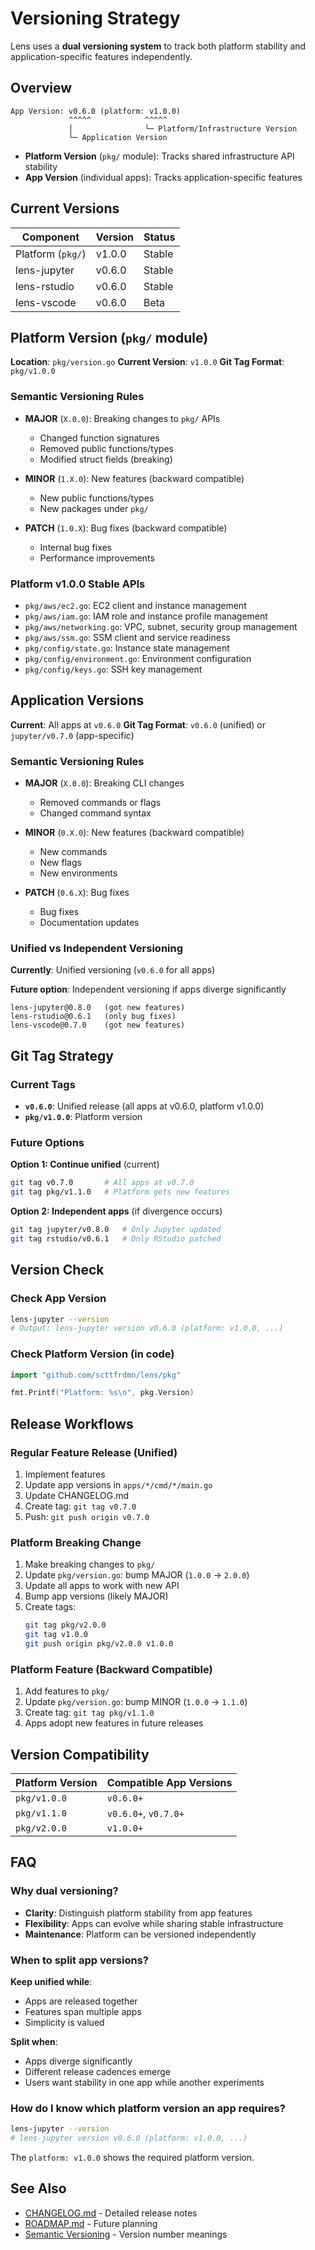 # Versioning Strategy

Lens uses a **dual versioning system** to track both platform stability and application-specific features independently.

## Overview

```
App Version: v0.6.0 (platform: v1.0.0)
             ^^^^^            ^^^^^
             │                └─ Platform/Infrastructure Version
             └─ Application Version
```

- **Platform Version** (`pkg/` module): Tracks shared infrastructure API stability
- **App Version** (individual apps): Tracks application-specific features

## Current Versions

| Component | Version | Status |
|-----------|---------|--------|
| Platform (`pkg/`) | v1.0.0 | Stable |
| lens-jupyter | v0.6.0 | Stable |
| lens-rstudio | v0.6.0 | Stable |
| lens-vscode | v0.6.0 | Beta |

## Platform Version (`pkg/` module)

**Location**: `pkg/version.go`
**Current Version**: `v1.0.0`
**Git Tag Format**: `pkg/v1.0.0`

### Semantic Versioning Rules

- **MAJOR** (`X.0.0`): Breaking changes to `pkg/` APIs
  - Changed function signatures
  - Removed public functions/types
  - Modified struct fields (breaking)

- **MINOR** (`1.X.0`): New features (backward compatible)
  - New public functions/types
  - New packages under `pkg/`

- **PATCH** (`1.0.X`): Bug fixes (backward compatible)
  - Internal bug fixes
  - Performance improvements

### Platform v1.0.0 Stable APIs

- `pkg/aws/ec2.go`: EC2 client and instance management
- `pkg/aws/iam.go`: IAM role and instance profile management
- `pkg/aws/networking.go`: VPC, subnet, security group management
- `pkg/aws/ssm.go`: SSM client and service readiness
- `pkg/config/state.go`: Instance state management
- `pkg/config/environment.go`: Environment configuration
- `pkg/config/keys.go`: SSH key management

## Application Versions

**Current**: All apps at `v0.6.0`
**Git Tag Format**: `v0.6.0` (unified) or `jupyter/v0.7.0` (app-specific)

### Semantic Versioning Rules

- **MAJOR** (`X.0.0`): Breaking CLI changes
  - Removed commands or flags
  - Changed command syntax

- **MINOR** (`0.X.0`): New features (backward compatible)
  - New commands
  - New flags
  - New environments

- **PATCH** (`0.6.X`): Bug fixes
  - Bug fixes
  - Documentation updates

### Unified vs Independent Versioning

**Currently**: Unified versioning (`v0.6.0` for all apps)

**Future option**: Independent versioning if apps diverge significantly
```
lens-jupyter@0.8.0   (got new features)
lens-rstudio@0.6.1   (only bug fixes)
lens-vscode@0.7.0    (got new features)
```

## Git Tag Strategy

### Current Tags
- **`v0.6.0`**: Unified release (all apps at v0.6.0, platform v1.0.0)
- **`pkg/v1.0.0`**: Platform version

### Future Options

**Option 1: Continue unified** (current)
```bash
git tag v0.7.0       # All apps at v0.7.0
git tag pkg/v1.1.0   # Platform gets new features
```

**Option 2: Independent apps** (if divergence occurs)
```bash
git tag jupyter/v0.8.0   # Only Jupyter updated
git tag rstudio/v0.6.1   # Only RStudio patched
```

## Version Check

### Check App Version
```bash
lens-jupyter --version
# Output: lens-jupyter version v0.6.0 (platform: v1.0.0, ...)
```

### Check Platform Version (in code)
```go
import "github.com/scttfrdmn/lens/pkg"

fmt.Printf("Platform: %s\n", pkg.Version)
```

## Release Workflows

### Regular Feature Release (Unified)
1. Implement features
2. Update app versions in `apps/*/cmd/*/main.go`
3. Update CHANGELOG.md
4. Create tag: `git tag v0.7.0`
5. Push: `git push origin v0.7.0`

### Platform Breaking Change
1. Make breaking changes to `pkg/`
2. Update `pkg/version.go`: bump MAJOR (`1.0.0` → `2.0.0`)
3. Update all apps to work with new API
4. Bump app versions (likely MAJOR)
5. Create tags:
   ```bash
   git tag pkg/v2.0.0
   git tag v1.0.0
   git push origin pkg/v2.0.0 v1.0.0
   ```

### Platform Feature (Backward Compatible)
1. Add features to `pkg/`
2. Update `pkg/version.go`: bump MINOR (`1.0.0` → `1.1.0`)
3. Create tag: `git tag pkg/v1.1.0`
4. Apps adopt new features in future releases

## Version Compatibility

| Platform Version | Compatible App Versions |
|-----------------|------------------------|
| `pkg/v1.0.0`    | `v0.6.0+`              |
| `pkg/v1.1.0`    | `v0.6.0+`, `v0.7.0+`   |
| `pkg/v2.0.0`    | `v1.0.0+`              |

## FAQ

### Why dual versioning?

- **Clarity**: Distinguish platform stability from app features
- **Flexibility**: Apps can evolve while sharing stable infrastructure
- **Maintenance**: Platform can be versioned independently

### When to split app versions?

**Keep unified while**:
- Apps are released together
- Features span multiple apps
- Simplicity is valued

**Split when**:
- Apps diverge significantly
- Different release cadences emerge
- Users want stability in one app while another experiments

### How do I know which platform version an app requires?

```bash
lens-jupyter --version
# lens-jupyter version v0.6.0 (platform: v1.0.0, ...)
```

The `platform: v1.0.0` shows the required platform version.

## See Also

- [CHANGELOG.md](CHANGELOG.md) - Detailed release notes
- [ROADMAP.md](ROADMAP.md) - Future planning
- [Semantic Versioning](https://semver.org/) - Version number meanings
